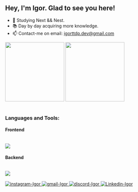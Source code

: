 ## Hey, I'm Igor. Glad to see you here!

- 📘 Studying Next && Nest.
- 📚 Day by day acquiring more knowledge.
- 📫 Contact-me on email: igorttdp.dev@gmail.com

<div>
  <img height="190em" src="https://github-readme-stats.vercel.app/api?username=Igorttdp&show_icons=true&theme=tokyonight" />
  <img height="190em" src="https://github-readme-stats.vercel.app/api/top-langs/?username=Igorttdp&theme=tokyonight" />
</div>

<br>
<h3 align="left">Languages and Tools:</h3>

<div style="display: inline_block">
  <h4>Frontend</h4>
<br/>
    <img src="https://skillicons.dev/icons?i=html,css,javascript,typescript,react,nextjs,styledcomponents,figma,vercel" />
  <h4>Backend</h4>
<br/>
    <img src="https://skillicons.dev/icons?i=nodejs,express,jest,python,django,postgres,nestjs,git,bash,docker" />
</div><br/>

<div> 
  <a href="https://www.instagram.com/igor_ttdp/" target="blank_"><img alt="instagram-Igor" src="https://img.shields.io/badge/Instagram-E4405F?style=for-the-badge&logo=instagram&logoColor=white" />
  <a href="mailto:igorttdp.dev@gmail.com" target="blank_"><img alt="gmail-Igor" src="https://img.shields.io/badge/Gmail-D14836?style=for-the-badge&logo=gmail&logoColor=white" />
  <a href="https://discordapp.com/users/361336202076618782/" target="blank_"><img alt="discord-Igor" src="https://img.shields.io/badge/Discord-7289DA?style=for-the-badge&logo=discord&logoColor=white" />
    <a href="https://www.linkedin.com/in/igorttdp/" target="blank_"><img alt="Linkedin-Igor" src="https://img.shields.io/badge/-Linkedin-%230A66C2?style=for-the-badge&logo=LinkedIn" />
</div>

